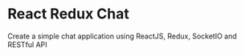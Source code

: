 <h1>React Redux Chat</h1>

<p>Create a simple chat application using ReactJS, Redux, SocketIO and RESTful API</p>